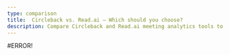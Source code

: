 ```yaml
---
type: comparison
title:  Circleback vs. Read.ai – Which should you choose?
description: Compare Circleback and Read.ai meeting analytics tools to find the best fit for your team. Explore features, pricing, and alternatives to make an informed choice.
---
```


#ERROR!